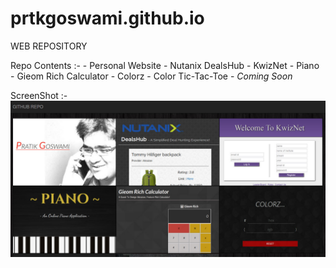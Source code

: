 # prtkgoswami.github.io

WEB REPOSITORY

Repo Contents :-
	- Personal Website
	- Nutanix DealsHub
	- KwizNet
	- Piano
	- Gieom Rich Calculator
	- Colorz
	- Color Tic-Tac-Toe
	- *Coming Soon*

ScreenShot :-
![Alt text](/repo.jpg?raw=true "Screenshot")
